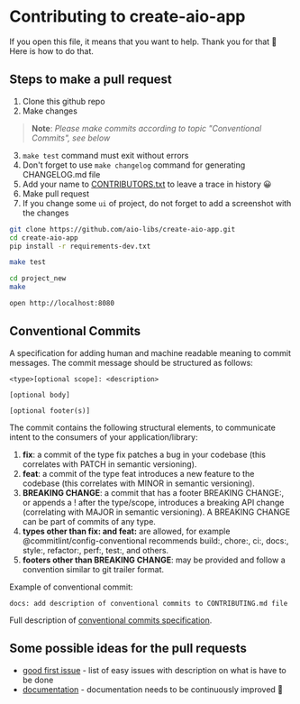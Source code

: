 # Contributing to create-aio-app

If you open this file, it means that you want to help. Thank you for that 🤗 
Here is how to do that.

## Steps to make a pull request

1. Clone this github repo
2. Make changes

 > **Note**: _Please make commits according to topic "Conventional Commits", see below_

3. `make test` command must exit without errors
4. Don't forget to use `make changelog` command for generating CHANGELOG.md file
5. Add your name to [CONTRIBUTORS.txt](https://github.com/aio-libs/create-aio-app/blob/master/CONTRIBUTORS.txt) to leave a trace in history 😀
6. Make pull request
7. If you change some `ui` of project, do not forget to add a screenshot with the changes

```bash
git clone https://github.com/aio-libs/create-aio-app.git
cd create-aio-app   
pip install -r requirements-dev.txt

make test

cd project_new 
make

open http://localhost:8080
```

## Conventional Commits

A specification for adding human and machine readable meaning to commit messages. The commit message should be structured as follows:

```
<type>[optional scope]: <description>

[optional body]

[optional footer(s)]
```

The commit contains the following structural elements, to communicate intent to the consumers of your application/library:

 1. **fix**: a commit of the type fix patches a bug in your codebase (this correlates with PATCH in semantic versioning).
 1. **feat**: a commit of the type feat introduces a new feature to the codebase (this correlates with MINOR in semantic versioning).
 1. **BREAKING CHANGE**: a commit that has a footer BREAKING CHANGE:, or appends a ! after the type/scope, introduces a breaking API change (correlating with MAJOR in semantic versioning). A BREAKING CHANGE can be part of commits of any type.
 1. **types other than fix: and feat:** are allowed, for example @commitlint/config-conventional recommends build:, chore:, ci:, docs:, style:, refactor:, perf:, test:, and others.
 1. **footers other than BREAKING CHANGE**: <description> may be provided and follow a convention similar to git trailer format.

Example of conventional commit:

```
docs: add description of conventional commits to CONTRIBUTING.md file
```

Full description of [conventional commits specification](https://www.conventionalcommits.org/en/v1.0.0/).

## Some possible ideas for the pull requests

 - [good first issue](https://github.com/aio-libs/create-aio-app/issues?q=is%3Aissue+is%3Aopen+label%3A%22good+first+issue%22) - list of easy issues with description on what is have to be done
 - [documentation](https://create-aio-app.readthedocs.io/) - documentation needs to be continuously improved 🧐
